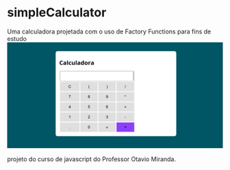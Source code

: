 # simpleCalculator
Uma calculadora projetada com o uso de Factory Functions para fins de estudo
![calculatorImage](https://github.com/IvanRafael-Dev/simpleCalculator/blob/main/assets/img/calculatorExample.png)

projeto do curso de javascript do Professor Otavio Miranda.
